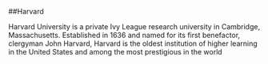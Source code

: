 ##Harvard
Harvard University is a private Ivy League research university in Cambridge, Massachusetts. Established in 1636 and named for its first benefactor, clergyman John Harvard, Harvard is the oldest institution of higher learning in the United States and among the most prestigious in the world